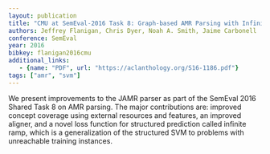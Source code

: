 ```yaml
---
layout: publication
title: "CMU at SemEval-2016 Task 8: Graph-based AMR Parsing with Infinite Ramp Loss"
authors: Jeffrey Flanigan, Chris Dyer, Noah A. Smith, Jaime Carbonell
conference: SemEval
year: 2016
bibkey: flanigan2016cmu
additional_links:
   - {name: "PDF", url: "https://aclanthology.org/S16-1186.pdf"}
tags: ["amr", "svm"]
---
```

We present improvements to the JAMR parser as part of the SemEval 2016 Shared Task 8 on AMR parsing. The major contributions are: improved concept coverage using external resources and features, an improved aligner, and a novel loss function for structured prediction called infinite ramp, which is a generalization of the structured SVM to problems with unreachable training instances.
